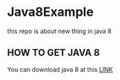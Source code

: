 # Java8Example

this repo is about new thing in java 8

## HOW TO GET JAVA 8

You can download java 8 at this [LINK](http://www.oracle.com/technetwork/java/javase/downloads/jdk8-downloads-2133151.html)
